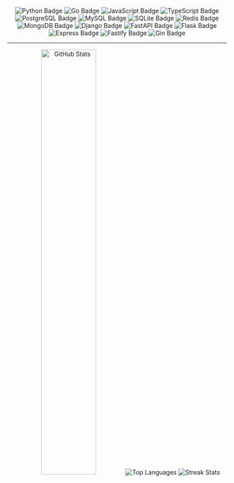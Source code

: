 <p style="text-align: center;">
  <img src="https://img.shields.io/badge/Python-Informational?style=flat&logo=python&logoColor=white&color=3776AB" alt="Python Badge">
  <img src="https://img.shields.io/badge/Go-Informational?style=flat&logo=go&logoColor=white&color=00ADD8" alt="Go Badge">
  <img src="https://img.shields.io/badge/JavaScript-Informational?style=flat&logo=javascript&logoColor=black&color=F7DF1E" alt="JavaScript Badge">
  <img src="https://img.shields.io/badge/TypeScript-Informational?style=flat&logo=typescript&logoColor=white&color=3178C6" alt="TypeScript Badge">
  <img src="https://img.shields.io/badge/PostgreSQL-Informational?style=flat&logo=postgresql&logoColor=white&color=4169E1" alt="PostgreSQL Badge">
  <img src="https://img.shields.io/badge/MySQL-Informational?style=flat&logo=mysql&logoColor=white&color=4479A1" alt="MySQL Badge">
  <img src="https://img.shields.io/badge/SQLite-Informational?style=flat&logo=sqlite&logoColor=white&color=003B57" alt="SQLite Badge">
  <img src="https://img.shields.io/badge/Redis-Informational?style=flat&logo=redis&logoColor=white&color=DC382D" alt="Redis Badge">
  <img src="https://img.shields.io/badge/MongoDB-Informational?style=flat&logo=mongodb&logoColor=white&color=4DB33D" alt="MongoDB Badge">
  <img src="https://img.shields.io/badge/Django-Informational?style=flat&logo=django&logoColor=white&color=092E20" alt="Django Badge">
  <img src="https://img.shields.io/badge/FastAPI-Informational?style=flat&logo=fastapi&logoColor=white&color=000000" alt="FastAPI Badge">
  <img src="https://img.shields.io/badge/Flask-Informational?style=flat&logo=flask&logoColor=white&color=000000" alt="Flask Badge">
  <img src="https://img.shields.io/badge/Express-Informational?style=flat&logo=express&logoColor=white&color=000000" alt="Express Badge">
  <img src="https://img.shields.io/badge/Fastify-Informational?style=flat&logo=fastify&logoColor=white&color=000000" alt="Fastify Badge">
  <img src="https://img.shields.io/badge/Gin-Informational?style=flat&logo=gin&logoColor=white&color=00ADD8" alt="Gin Badge">
</p>

<hr>

<p style="text-align: center;">
  <picture>
    <source srcset="https://github-readme-stats.vercel.app/api?username=bezstrok&show_icons=true&count_private=true&theme=github_dark&include_all_commits=true&hide_border=true&hide=issues,contribs&rank_icon=github&number_format=short&bg_color=00000000" media="(prefers-color-scheme: dark)" />
    <source srcset="https://github-readme-stats.vercel.app/api?username=bezstrok&theme=transparent&show_icons=true&count_private=true&include_all_commits=true&hide_border=true&hide=issues,contribs&rank_icon=github&number_format=short&bg_color=00000000" media="(prefers-color-scheme: light), (prefers-color-scheme: no-preference)" />
    <img height="50%" src="https://github-readme-stats.vercel.app/api?username=bezstrok&show_icons=true&count_private=true&include_all_commits=true&hide_border=true&hide=issues,contribs&rank_icon=github&number_format=short&bg_color=00000000" alt="GitHub Stats">
  </picture>
  <picture>
    <source srcset="https://github-readme-stats.vercel.app/api/top-langs?username=bezstrok&layout=normal&hide_border=true&theme=github_dark&langs_count=6&bg_color=00000000" media="(prefers-color-scheme: dark)" />
    <source srcset="https://github-readme-stats.vercel.app/api/top-langs?username=bezstrok&theme=transparent&layout=normal&hide_border=true&langs_count=6&bg_color=00000000" media="(prefers-color-scheme: light), (prefers-color-scheme: no-preference)" />
    <img src="https://github-readme-stats.vercel.app/api/top-langs?username=bezstrok&layout=normal&hide_border=true&langs_count=6&bg_color=00000000" alt="Top Languages">
  </picture>
  <picture>
    <source srcset="https://github-readme-streak-stats.herokuapp.com?user=bezstrok&theme=github-dark-blue&hide_border=true&background=00000000" media="(prefers-color-scheme: dark)" />
    <source srcset="https://github-readme-streak-stats.herokuapp.com?user=bezstrok&theme=transparent&hide_border=true&background=00000000" media="(prefers-color-scheme: light), (prefers-color-scheme: no-preference)" />
    <img src="https://github-readme-streak-stats.herokuapp.com?user=bezstrok&hide_border=true&background=00000000" alt="Streak Stats">
  </picture>
</p>
